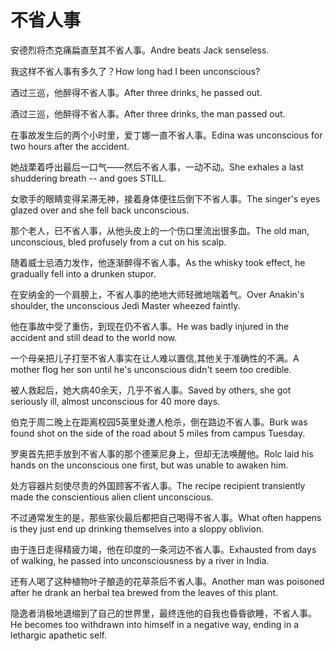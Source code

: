 # 不省人事

<p><span class="chinese">安德烈将杰克痛扁直至其不省人事。</span><span class="english">Andre beats Jack senseless.</span></p>

<p><span class="chinese">我这样不省人事有多久了？</span><span class="english">How long had I been unconscious?</span></p>

<p><span class="chinese">酒过三巡，他醉得不省人事。</span><span class="english">After three drinks, he passed out.</span></p>

<p><span class="chinese">酒过三巡，他醉得不省人事。</span><span class="english">After three drinks, the man passed out.</span></p>

<p><span class="chinese">在事故发生后的两个小时里，爱丁娜一直不省人事。</span><span class="english">Edina was unconscious for two hours after the accident.</span></p>

<p><span class="chinese">她战栗着呼出最后一口气——然后不省人事，一动不动。</span><span class="english">She exhales a last shuddering breath -- and goes STILL.</span></p>

<p><span class="chinese">女歌手的眼睛变得呆滞无神，接着身体便往后倒下不省人事。</span><span class="english">The singer's eyes glazed over and she fell back unconscious.</span></p>

<p><span class="chinese">那个老人，已不省人事，从他头皮上的一个伤口里流出很多血。</span><span class="english">The old man, unconscious, bled profusely from a cut on his scalp.</span></p>

<p><span class="chinese">随着威士忌酒力发作，他逐渐醉得不省人事。</span><span class="english">As the whisky took effect, he gradually fell into a drunken stupor.</span></p>

<p><span class="chinese">在安纳金的一个肩膀上，不省人事的绝地大师轻微地喘着气。</span><span class="english">Over Anakin's shoulder, the unconscious Jedi Master wheezed faintly.</span></p>

<p><span class="chinese">他在事故中受了重伤，到现在仍不省人事。</span><span class="english">He was badly injured in the accident and still dead to the world now.</span></p>

<p><span class="chinese">一个母亲把儿子打至不省人事实在让人难以置信,其他关于准确性的不满。</span><span class="english">A mother flog her son until he's unconscious didn't seem too credible.</span></p>

<p><span class="chinese">被人救起后，她大病40余天，几乎不省人事。</span><span class="english">Saved by others, she got seriously ill, almost unconscious for 40 more days.</span></p>

<p><span class="chinese">伯克于周二晚上在距离校园5英里处遭人枪杀，倒在路边不省人事。</span><span class="english">Burk was found shot on the side of the road about 5 miles from campus Tuesday.</span></p>

<p><span class="chinese">罗奥首先把手放到不省人事的那个德莱尼身上，但却无法唤醒他。</span><span class="english">Rolc laid his hands on the unconscious one first, but was unable to awaken him.</span></p>

<p><span class="chinese">处方容器片刻使尽责的外国顾客不省人事。</span><span class="english">The recipe recipient transiently made the conscientious alien client unconscious.</span></p>

<p><span class="chinese">不过通常发生的是，那些家伙最后都把自己喝得不省人事。</span><span class="english">What often happens is they just end up drinking themselves into a sloppy oblivion.</span></p>

<p><span class="chinese">由于连日走得精疲力竭，他在印度的一条河边不省人事。</span><span class="english">Exhausted from days of walking, he passed into  unconsciousness by a river in India.</span></p>

<p><span class="chinese">还有人喝了这种植物叶子酿造的花草茶后不省人事。</span><span class="english">Another man was poisoned after he drank an herbal tea brewed from the leaves of this plant.</span></p>

<p><span class="chinese">隐逸者消极地退缩到了自己的世界里，最终连他的自我也昏昏欲睡，不省人事。</span><span class="english">He becomes too withdrawn into himself in a negative way, ending in a lethargic apathetic self.</span></p>

